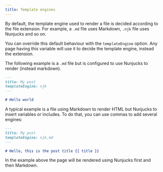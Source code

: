 ```yaml
---
title: Template engines
---
```


By default, the template engine used to render a file is decided according to the file extension. For example, a `.md` file uses Markdown, `.njk` file uses Nunjucks and so on.

You can override this default behaviour with the `templateEngine` option. Any page having this variable will use it to decide the template engine, instead the extension.

The following example is a `.md` file but is configured to use Nunjucks to render (instead markdown).

```md
---
title: My post
templateEngine: njk
---

# Hello world
```

A typical example is a file using Markdown to render HTML but Nunjucks to insert variables or includes. To do that, you can use commas to add several engines:

```md
---
title: My post
templateEngine: njk,md
---

# Hello, this is the post title {{ title }}
```

In the example above the page will be rendered using Nunjucks first and then Markdown.
